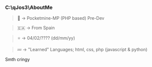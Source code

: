 ### C:\qJos3\AboutMe

> 📎 -> Pocketmine-MP (PHP based) Pre-Dev

> 🇪🇦 -> From Spain

> ⭐ -> 04/02/???? (dd/mm/yy)

> 💤 -> "Learned" Languages; html, css, php (javascript & python)

Smth cringy 

